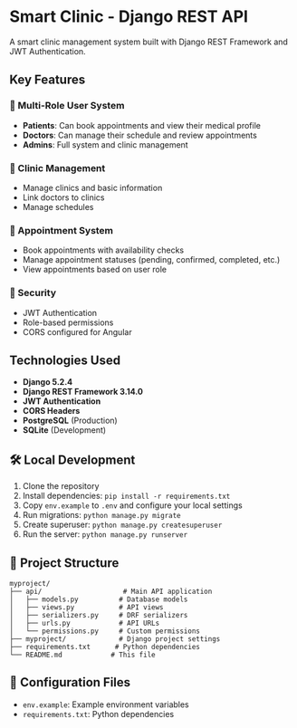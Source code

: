 # Smart Clinic - Django REST API

A smart clinic management system built with Django REST Framework and JWT Authentication.

## Key Features

### 👥 Multi-Role User System

- **Patients**: Can book appointments and view their medical profile
- **Doctors**: Can manage their schedule and review appointments
- **Admins**: Full system and clinic management

### 🏥 Clinic Management

- Manage clinics and basic information
- Link doctors to clinics
- Manage schedules

### 📅 Appointment System

- Book appointments with availability checks
- Manage appointment statuses (pending, confirmed, completed, etc.)
- View appointments based on user role

### 🔐 Security

- JWT Authentication
- Role-based permissions
- CORS configured for Angular

## Technologies Used

- **Django 5.2.4**
- **Django REST Framework 3.14.0**
- **JWT Authentication**
- **CORS Headers**
- **PostgreSQL** (Production)
- **SQLite** (Development)

## 🛠️ Local Development

1. Clone the repository
2. Install dependencies: `pip install -r requirements.txt`
3. Copy `env.example` to `.env` and configure your local settings
4. Run migrations: `python manage.py migrate`
5. Create superuser: `python manage.py createsuperuser`
6. Run the server: `python manage.py runserver`

## 📁 Project Structure

```
myproject/
├── api/                    # Main API application
│   ├── models.py          # Database models
│   ├── views.py           # API views
│   ├── serializers.py     # DRF serializers
│   ├── urls.py            # API URLs
│   └── permissions.py     # Custom permissions
├── myproject/             # Django project settings
├── requirements.txt      # Python dependencies
└── README.md            # This file
```

## 🔧 Configuration Files

- `env.example`: Example environment variables
- `requirements.txt`: Python dependencies
